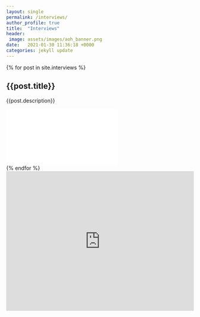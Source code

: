 ```yaml
---
layout: single
permalink: /interviews/
author_profile: true
title:  "Interviews"
header: 
 image: assets/images/aoh_banner.png
date:   2021-01-30 11:36:18 +0000
categories: jekyll update
---
```


{% for post in site.interviews %}
## {{post.title}}
{{post.description}}
<div class="responsive-video-container">
    <iframe src="{{post.embed}}" frameborder="0" webkitAllowFullScreen mozallowfullscreen allowfullscreen></iframe>
  </div>
{% endfor %}

<iframe src="https://embed.acast.com/607d581b77978d4bc09c32d6?cover=true&episode-order=asc&feed=true" frameBorder="0" allow="autoplay" width="100%" height="375"></iframe>

